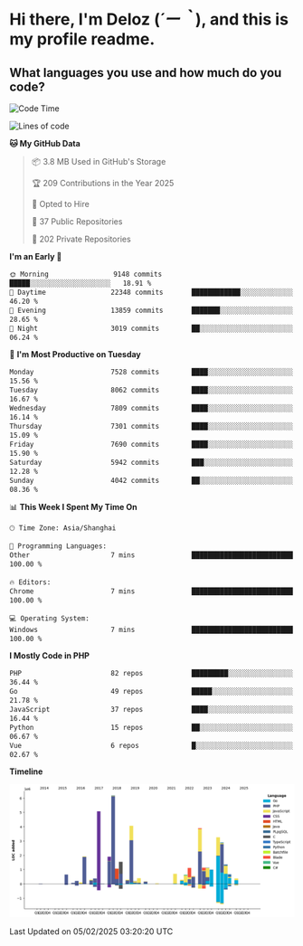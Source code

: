 # **Hi there, I'm Deloz (*´ー｀*), and this is my profile readme.**

## **What languages you use and how much do you code?**

<!--START_SECTION:waka-->
![Code Time](http://img.shields.io/badge/Code%20Time-5%2C594%20hrs%2027%20mins-blue)

![Lines of code](https://img.shields.io/badge/From%20Hello%20World%20I%27ve%20Written-43.3%20million%20lines%20of%20code-blue)

**🐱 My GitHub Data** 

> 📦 3.8 MB Used in GitHub's Storage 
 > 
> 🏆 209 Contributions in the Year 2025
 > 
> 💼 Opted to Hire
 > 
> 📜 37 Public Repositories 
 > 
> 🔑 202 Private Repositories 
 > 
**I'm an Early 🐤** 

```text
🌞 Morning                9148 commits        █████░░░░░░░░░░░░░░░░░░░░   18.91 % 
🌆 Daytime                22348 commits       ████████████░░░░░░░░░░░░░   46.20 % 
🌃 Evening                13859 commits       ███████░░░░░░░░░░░░░░░░░░   28.65 % 
🌙 Night                  3019 commits        ██░░░░░░░░░░░░░░░░░░░░░░░   06.24 % 
```
📅 **I'm Most Productive on Tuesday** 

```text
Monday                   7528 commits        ████░░░░░░░░░░░░░░░░░░░░░   15.56 % 
Tuesday                  8062 commits        ████░░░░░░░░░░░░░░░░░░░░░   16.67 % 
Wednesday                7809 commits        ████░░░░░░░░░░░░░░░░░░░░░   16.14 % 
Thursday                 7301 commits        ████░░░░░░░░░░░░░░░░░░░░░   15.09 % 
Friday                   7690 commits        ████░░░░░░░░░░░░░░░░░░░░░   15.90 % 
Saturday                 5942 commits        ███░░░░░░░░░░░░░░░░░░░░░░   12.28 % 
Sunday                   4042 commits        ██░░░░░░░░░░░░░░░░░░░░░░░   08.36 % 
```


📊 **This Week I Spent My Time On** 

```text
🕑︎ Time Zone: Asia/Shanghai

💬 Programming Languages: 
Other                    7 mins              █████████████████████████   100.00 % 

🔥 Editors: 
Chrome                   7 mins              █████████████████████████   100.00 % 

💻 Operating System: 
Windows                  7 mins              █████████████████████████   100.00 % 
```

**I Mostly Code in PHP** 

```text
PHP                      82 repos            █████████░░░░░░░░░░░░░░░░   36.44 % 
Go                       49 repos            █████░░░░░░░░░░░░░░░░░░░░   21.78 % 
JavaScript               37 repos            ████░░░░░░░░░░░░░░░░░░░░░   16.44 % 
Python                   15 repos            ██░░░░░░░░░░░░░░░░░░░░░░░   06.67 % 
Vue                      6 repos             █░░░░░░░░░░░░░░░░░░░░░░░░   02.67 % 
```



**Timeline**

![Lines of Code chart](https://raw.githubusercontent.com/deloz/deloz/main/assets/bar_graph.png)


 Last Updated on 05/02/2025 03:20:20 UTC
<!--END_SECTION:waka-->
